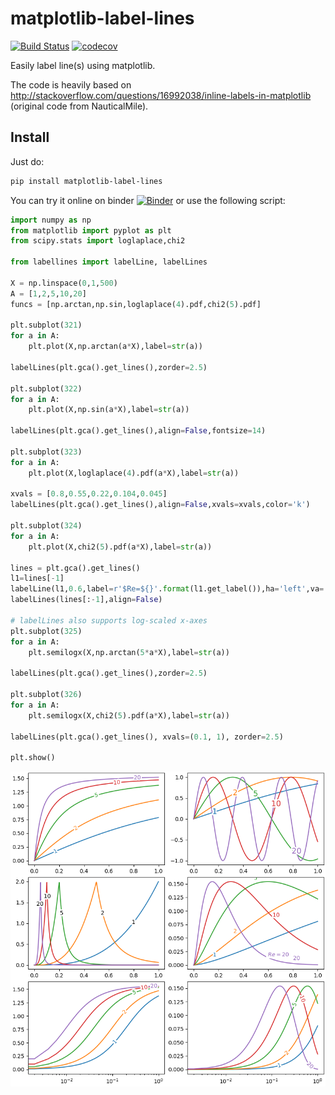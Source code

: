 # matplotlib-label-lines
[![Build Status](https://travis-ci.org/cphyc/matplotlib-label-lines.svg?branch=master)](https://travis-ci.org/cphyc/matplotlib-label-lines)
[![codecov](https://codecov.io/gh/cphyc/matplotlib-label-lines/branch/master/graph/badge.svg)](https://codecov.io/gh/cphyc/matplotlib-label-lines)

Easily label line(s) using matplotlib.

The code is heavily based on http://stackoverflow.com/questions/16992038/inline-labels-in-matplotlib (original code from NauticalMile).

## Install

Just do:
```bash
pip install matplotlib-label-lines
```
You can try it online on binder [![Binder](https://mybinder.org/badge_logo.svg)](https://mybinder.org/v2/gh/cphyc/matplotlib-label-lines/master) or use the following script:
```python
import numpy as np
from matplotlib import pyplot as plt
from scipy.stats import loglaplace,chi2

from labellines import labelLine, labelLines

X = np.linspace(0,1,500)
A = [1,2,5,10,20]
funcs = [np.arctan,np.sin,loglaplace(4).pdf,chi2(5).pdf]

plt.subplot(321)
for a in A:
    plt.plot(X,np.arctan(a*X),label=str(a))

labelLines(plt.gca().get_lines(),zorder=2.5)

plt.subplot(322)
for a in A:
    plt.plot(X,np.sin(a*X),label=str(a))

labelLines(plt.gca().get_lines(),align=False,fontsize=14)

plt.subplot(323)
for a in A:
    plt.plot(X,loglaplace(4).pdf(a*X),label=str(a))

xvals = [0.8,0.55,0.22,0.104,0.045]
labelLines(plt.gca().get_lines(),align=False,xvals=xvals,color='k')

plt.subplot(324)
for a in A:
    plt.plot(X,chi2(5).pdf(a*X),label=str(a))

lines = plt.gca().get_lines()
l1=lines[-1]
labelLine(l1,0.6,label=r'$Re=${}'.format(l1.get_label()),ha='left',va='bottom',align = False)
labelLines(lines[:-1],align=False)

# labelLines also supports log-scaled x-axes
plt.subplot(325)
for a in A:
    plt.semilogx(X,np.arctan(5*a*X),label=str(a))

labelLines(plt.gca().get_lines(),zorder=2.5)

plt.subplot(326)
for a in A:
    plt.semilogx(X,chi2(5).pdf(a*X),label=str(a))

labelLines(plt.gca().get_lines(), xvals=(0.1, 1), zorder=2.5)

plt.show()
```
![Example](https://raw.githubusercontent.com/cphyc/matplotlib-label-lines/master/example.png)
